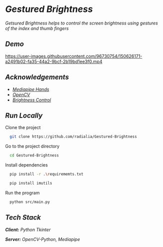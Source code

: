 
# _Gestured Brightness_

_Getsured Brightness helps to control the screen brightness using gestures of the index and thumb fingers_




## _Demo_

https://user-images.githubusercontent.com/96730754/150626171-a2491b02-fa35-44a2-9bcf-2b19bd1ee3f0.mp4




## _Acknowledgements_

 - _[Mediapipe Hands](https://google.github.io/mediapipe/solutions/hands.html)_
 - _[OpenCV](https://opencv.org/)_
 - _[Brightness Control](https://pypi.org/project/screen-brightness-control/)_




## _Run Locally_

Clone the project

```bash
  git clone https://github.com/radialia/Gestured-Brightness
```

Go to the project directory

```bash
  cd Gestured-Brightness
```

Install dependencies

```bash
  pip install -r .\requirememts.txt
```

```bash
  pip install imutils
```

Run the program

```bash
  python src/main.py
```



## _Tech Stack_

_**Client:** Python Tkinter_

_**Server:** OpenCV-Python, Mediapipe_


